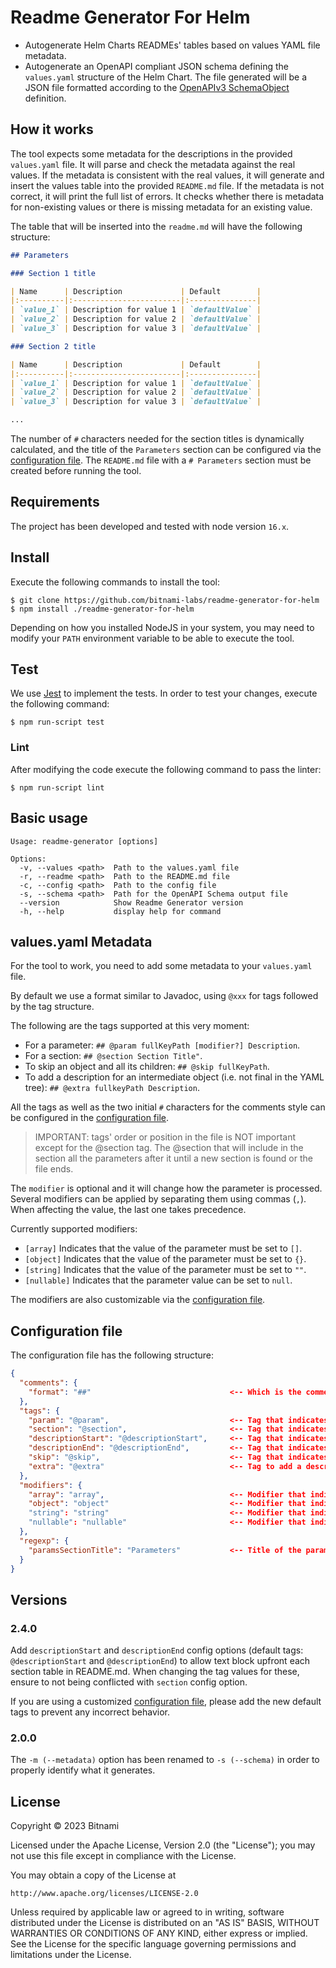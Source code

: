 # Readme Generator For Helm

- Autogenerate Helm Charts READMEs' tables based on values YAML file metadata.
- Autogenerate an OpenAPI compliant JSON schema defining the `values.yaml` structure of the Helm Chart. The file generated will be a JSON file formatted according to the [OpenAPIv3 SchemaObject](https://spec.openapis.org/oas/v3.1.0#schema-object) definition.

## How it works

The tool expects some metadata for the descriptions in the provided `values.yaml` file. It will parse and check the metadata against the real values.
If the metadata is consistent with the real values, it will generate and insert the values table into the provided `README.md` file.
If the metadata is not correct, it will print the full list of errors. It checks whether there is metadata for non-existing values or there is missing metadata for an existing value.

The table that will be inserted into the `readme.md` will have the following structure:

```markdown
## Parameters

### Section 1 title

| Name      | Description             | Default        |
|:----------|:------------------------|:---------------|
| `value_1` | Description for value 1 | `defaultValue` |
| `value_2` | Description for value 2 | `defaultValue` |
| `value_3` | Description for value 3 | `defaultValue` |

### Section 2 title

| Name      | Description             | Default        |
|:----------|:------------------------|:---------------|
| `value_1` | Description for value 1 | `defaultValue` |
| `value_2` | Description for value 2 | `defaultValue` |
| `value_3` | Description for value 3 | `defaultValue` |

...
```

The number of `#` characters needed for the section titles is dynamically calculated, and the title of the `Parameters` section can be configured via the [configuration file](#configuration-file). The `README.md` file with a `# Parameters` section must be created before running the tool.

## Requirements

The project has been developed and tested with node version `16.x`.

## Install

Execute the following commands to install the tool:

```console
$ git clone https://github.com/bitnami-labs/readme-generator-for-helm
$ npm install ./readme-generator-for-helm
```

Depending on how you installed NodeJS in your system, you may need to modify your `PATH` environment variable to be able to execute the tool.

## Test

We use [Jest](https://jestjs.io) to implement the tests. In order to test your changes, execute the following command:

```console
$ npm run-script test
```

### Lint

After modifying the code execute the following command to pass the linter:

```console
$ npm run-script lint
```

## Basic usage

```console
Usage: readme-generator [options]

Options:
  -v, --values <path>  Path to the values.yaml file
  -r, --readme <path>  Path to the README.md file
  -c, --config <path>  Path to the config file
  -s, --schema <path>  Path for the OpenAPI Schema output file
  --version            Show Readme Generator version
  -h, --help           display help for command
```

## values.yaml Metadata

For the tool to work, you need to add some metadata to your `values.yaml` file.

By default we use a format similar to Javadoc, using `@xxx` for tags followed by the tag structure.

The following are the tags supported at this very moment:

- For a parameter: `## @param fullKeyPath [modifier?] Description`.
- For a section: `## @section Section Title"`.
- To skip an object and all its children: `## @skip fullKeyPath`.
- To add a description for an intermediate object (i.e. not final in the YAML tree): `## @extra fullkeyPath Description`.

All the tags as well as the two initial `#` characters for the comments style can be configured in the [configuration file](#configuration-file).

> IMPORTANT: tags' order or position in the file is NOT important except for the @section tag. The @section that will include in the section all the parameters after it until a new section is found or the file ends.

The `modifier` is optional and it will change how the parameter is processed.
Several modifiers can be applied by separating them using commas (`,`). When affecting the value, the last one takes precedence.

Currently supported modifiers:

- `[array]` Indicates that the value of the parameter must be set to `[]`.
- `[object]` Indicates that the value of the parameter must be set to `{}`.
- `[string]` Indicates that the value of the parameter must be set to `""`.
- `[nullable]` Indicates that the parameter value can be set to `null`.

The modifiers are also customizable via the [configuration file](#configuration-file).

## Configuration file

The configuration file has the following structure:

```json
{
  "comments": {
    "format": "##"                               <-- Which is the comments format in the values YAML
  },
  "tags": {
    "param": "@param",                           <-- Tag that indicates a parameter
    "section": "@section",                       <-- Tag that indicates a section
    "descriptionStart": "@descriptionStart",     <-- Tag that indicates the beginning of a section description
    "descriptionEnd": "@descriptionEnd",         <-- Tag that indicates the end of a section description
    "skip": "@skip",                             <-- Tag that indicates the object must be skipped
    "extra": "@extra"                            <-- Tag to add a description for an intermediate object
  },
  "modifiers": {
    "array": "array",                            <-- Modifier that indicates an array type
    "object": "object"                           <-- Modifier that indicates an object type
    "string": "string"                           <-- Modifier that indicates a string type
    "nullable": "nullable"                       <-- Modifier that indicates a parameter that can be set to null
  },
  "regexp": {
    "paramsSectionTitle": "Parameters"           <-- Title of the parameters section to replace in the README.md
  }
}
```

## Versions

### 2.4.0

Add `descriptionStart` and `descriptionEnd` config options (default tags: `@descriptionStart` and `@descriptionEnd`)
to allow text block upfront each section table in README.md. When changing the tag values for these, ensure to not being conflicted
with `section` config option.

If you are using a customized [configuration file](#configuration-file), please add the new default tags to prevent any incorrect behavior.

### 2.0.0

The `-m (--metadata)` option has been renamed to `-s (--schema)` in order to properly identify what it generates.

## License

Copyright &copy; 2023 Bitnami

Licensed under the Apache License, Version 2.0 (the "License"); you may not use this file except in compliance with the License.

You may obtain a copy of the License at

    http://www.apache.org/licenses/LICENSE-2.0

Unless required by applicable law or agreed to in writing, software distributed under the License is distributed on an "AS IS" BASIS, WITHOUT WARRANTIES OR CONDITIONS OF ANY KIND, either express or implied.
See the License for the specific language governing permissions and limitations under the License.
